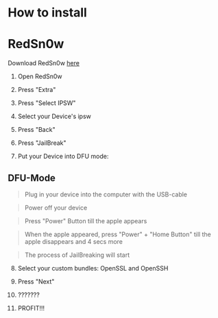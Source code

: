 # How to install

# RedSn0w

Download RedSn0w [here](https://github.com/Eyerise/itunes-mux-ssh-win-client/tree/master/Windows%20Tools/RedSn0w%200.9.15b3%20for%20Windows)

1) Open RedSn0w

2) Press "Extra"

3) Press "Select IPSW"

4) Select your Device's ipsw

5) Press "Back"

6) Press "JailBreak"

7) Put your Device into DFU mode:

## DFU-Mode
> Plug in your device into the computer with the USB-cable

> Power off your device

> Press "Power" Button till the apple appears

> When the apple appeared, press "Power" + "Home Button" till the apple disappears and 4 secs more

> The process of JailBreaking will start

8) Select your custom bundles: OpenSSL and OpenSSH

9) Press "Next"

10) ???????

11) PROFIT!!!
